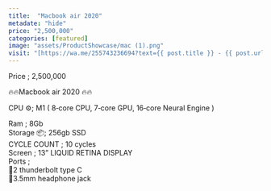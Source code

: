 ```yaml
---
title:  "Macbook air 2020"
metadate: "hide"
price: "2,500,000"
categories: [featured]
image: "assets/ProductShowcase/mac (1).png"
visit: "[https://wa.me/255743236694?text={{ post.title }} - {{ post.url }}]"
---
```


Price ; 2,500,000

🔥🔥Macbook air 2020 🔥🔥

CPU ⚙️; M1 ( 8‑core CPU, 7‑core GPU, 16‑core Neural Engine ) 

Ram ; 8Gb   
Storage 📦; 256gb SSD   
CYCLE COUNT ; 10 cycles   
Screen ; 13” LIQUID RETINA DISPLAY   
Ports ;   
📍2 thunderbolt type C   
📍3.5mm headphone jack  


